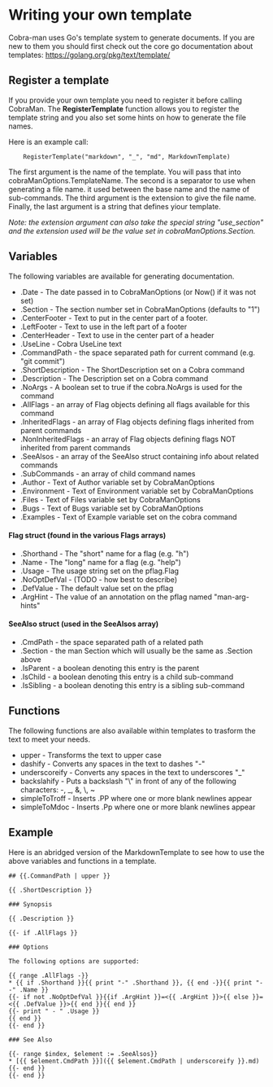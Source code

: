 # Writing your own template

Cobra-man uses Go's template system to generate documents.  If you are new to them you should
first check out the core go documentation about templates:
https://golang.org/pkg/text/template/

## Register a template

If you provide your own template you need to register it before calling CobraMan.
The **RegisterTemplate** function allows you to register the template string and
you also set some hints on how to generate the file names.

Here is an example call:
```
	RegisterTemplate("markdown", "_", "md", MarkdownTemplate)
```

The first argument is the name of the template.  You will pass that into cobraManOptions.TemplateName.  The second is a separator to use when generating a file name.  it used between the base name and the name of sub-commands.  The third argument is the extension to give the file name.  Finally, the last argument is a string that defines yiour template.

*Note: the extension argument can also take the special string "use_section" and the extension used will be the value set in cobraManOptions.Section.*

## Variables

The following variables are available for generating documentation.

* .Date - The date passed in to CobraManOptions (or Now() if it was not set)
* .Section - The section number set in CobraManOptions (defaults to "1")
* .CenterFooter - Text to put in the center part of a footer.
* .LeftFooter - Text to use in the left part of a footer
* .CenterHeader - Text to use in the center part of a header
* .UseLine - Cobra UseLine text
* .CommandPath - the space separated path for current command (e.g. "git commit")
* .ShortDescription - The ShortDescription set on a Cobra command
* .Description - The Description set on a Cobra command
* .NoArgs - A boolean set to true if the cobra.NoArgs is used for the command
* .AllFlags - an array of Flag objects defining all flags available for this command
* .InheritedFlags - an array of Flag objects defining flags inherited from parent commands
* .NonInheritedFlags - an array of Flag objects defining flags NOT inherited from parent commands
* .SeeAlsos - an array of the SeeAlso struct containing info about related commands
* .SubCommands - an array of child command names
* .Author - Text of Author variable set by CobraManOptions
* .Environment - Text of Environment variable set by CobraManOptions
* .Files - Text of Files variable set by CobraManOptions
* .Bugs - Text of Bugs variable set by CobraManOptions
* .Examples - Text of Example variable set on the cobra command

#### Flag struct (found in the various Flags arrays)

* .Shorthand - The "short" name for a flag (e.g. "h")
* .Name - The "long" name for a flag (e.g. "help")
* .Usage - The usage string set on the pflag.Flag
* .NoOptDefVal - (TODO - how best to describe)
* .DefValue - The default value set on the pflag
* .ArgHint - The value of an annotation on the pflag named "man-arg-hints"

#### SeeAlso struct (used in the SeeAlsos array)

* .CmdPath - the space separated path of a related path
* .Section - the man Section which will usually be the same as .Section above
* .IsParent - a boolean denoting this entry is the parent
* .IsChild - a boolean denoting this entry is a child sub-command
* .IsSibling - a boolean denoting this entry is a sibling sub-command

## Functions

The following functions are also available within templates to trasform the text
to meet your needs.

* upper - Transforms the text to upper case
* dashify - Converts any spaces in the text to dashes "-"
* underscoreify - Converts any spaces in the text to underscores "_"
* backslahify - Puts a backslash "\\" in front of any of the following characters:
	-, _, \&, \\, ~
* simpleToTroff - Inserts .PP where one or more blank newlines appear
* simpleToMdoc - Inserts .Pp where one or more blank newlines appear

## Example

Here is an abridged version of the MarkdownTemplate to see how to use the above 
variables and functions in a template.  

```
## {{.CommandPath | upper }}

{{ .ShortDescription }}

### Synopsis

{{ .Description }}

{{- if .AllFlags }}

### Options

The following options are supported:

{{ range .AllFlags -}}
* {{ if .Shorthand }}{{ print "-" .Shorthand }}, {{ end -}}{{ print "--" .Name }}
{{- if not .NoOptDefVal }}{{if .ArgHint }}=<{{ .ArgHint }}>{{ else }}=<{{ .DefValue }}>{{ end }}{{ end }}
{{- print " - " .Usage }}
{{ end }}
{{- end }}

### See Also

{{- range $index, $element := .SeeAlsos}}
* [{{ $element.CmdPath }}]({{ $element.CmdPath | underscoreify }}.md)
{{- end }}
{{- end }}
```
